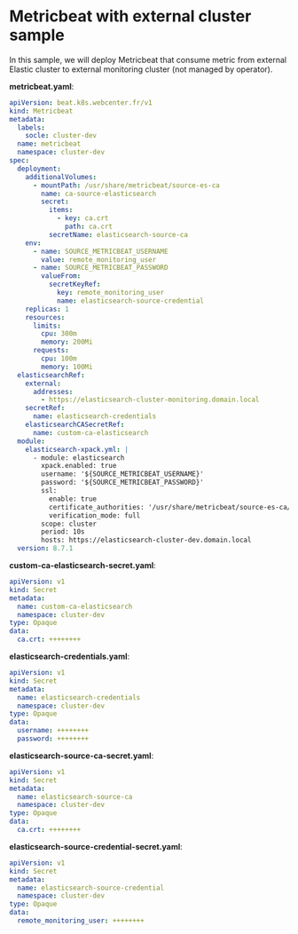 # Metricbeat with external cluster sample

In this sample, we will deploy Metricbeat that consume metric from external Elastic cluster to external monitoring cluster (not managed by operator).

**metricbeat.yaml**:
```yaml
apiVersion: beat.k8s.webcenter.fr/v1
kind: Metricbeat
metadata:
  labels:
    socle: cluster-dev
  name: metricbeat
  namespace: cluster-dev
spec:
  deployment:
    additionalVolumes:
      - mountPath: /usr/share/metricbeat/source-es-ca
        name: ca-source-elasticsearch
        secret:
          items:
            - key: ca.crt
              path: ca.crt
          secretName: elasticsearch-source-ca
    env:
      - name: SOURCE_METRICBEAT_USERNAME
        value: remote_monitoring_user
      - name: SOURCE_METRICBEAT_PASSWORD
        valueFrom:
          secretKeyRef:
            key: remote_monitoring_user
            name: elasticsearch-source-credential
    replicas: 1
    resources:
      limits:
        cpu: 300m
        memory: 200Mi
      requests:
        cpu: 100m
        memory: 100Mi
  elasticsearchRef:
    external:
      addresses:
        - https://elasticsearch-cluster-monitoring.domain.local
    secretRef:
      name: elasticsearch-credentials
    elasticsearchCASecretRef:
      name: custom-ca-elasticsearch
  module:
    elasticsearch-xpack.yml: |
      - module: elasticsearch
        xpack.enabled: true
        username: '${SOURCE_METRICBEAT_USERNAME}'
        password: '${SOURCE_METRICBEAT_PASSWORD}'
        ssl:
          enable: true
          certificate_authorities: '/usr/share/metricbeat/source-es-ca/ca.crt'
          verification_mode: full
        scope: cluster
        period: 10s
        hosts: https://elasticsearch-cluster-dev.domain.local
  version: 8.7.1

```

**custom-ca-elasticsearch-secret.yaml**:
```yaml
apiVersion: v1
kind: Secret
metadata:
  name: custom-ca-elasticsearch
  namespace: cluster-dev
type: Opaque
data:
  ca.crt: ++++++++
```

**elasticsearch-credentials.yaml**:
```yaml
apiVersion: v1
kind: Secret
metadata:
  name: elasticsearch-credentials
  namespace: cluster-dev
type: Opaque
data:
  username: ++++++++
  password: ++++++++
```

**elasticsearch-source-ca-secret.yaml**:
```yaml
apiVersion: v1
kind: Secret
metadata:
  name: elasticsearch-source-ca
  namespace: cluster-dev
type: Opaque
data:
  ca.crt: ++++++++
```

**elasticsearch-source-credential-secret.yaml**:
```yaml
apiVersion: v1
kind: Secret
metadata:
  name: elasticsearch-source-credential
  namespace: cluster-dev
type: Opaque
data:
  remote_monitoring_user: ++++++++
```